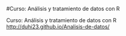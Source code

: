 #Curso: Análisis y tratamiento de datos con R

Curso: Análisis y tratamiento de datos con R http://duhi23.github.io/Analisis-de-datos/
